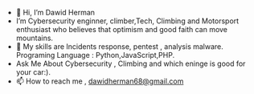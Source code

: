 - 👋 Hi, I’m Dawid Herman
-  I’m Cybersecurity enginner, climber,Tech, Climbing and Motorsport enthusiast who believes that optimism and good faith can move mountains.
- 🌱 My skills are Incidents response, pentest , analysis malware. Programing Language : Python,JavaScript,PHP. 
- Ask Me About Cybersecurity , Climbing and which eninge is good for your car:). 
- 📫 How to reach me , dawidherman68@gmail.com

<!---
dawidherman68/dawidherman68 is a ✨ special ✨ repository because its `README.md` (this file) appears on your GitHub profile.
You can click the Preview link to take a look at your changes.
--->
